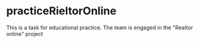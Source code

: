 # practiceRieltorOnline
This is a task for educational practice. 
The team is engaged in the "Realtor online" project
